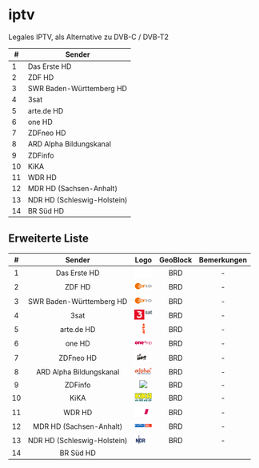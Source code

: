 # iptv
Legales IPTV, als Alternative zu DVB-C / DVB-T2


| # | Sender |
| --- | --- |
| 1 | Das Erste HD |
| 2 | ZDF HD |
| 3 | SWR Baden-Württemberg HD |
| 4 | 3sat |
| 5 | arte.de HD|
| 6 | one HD |
| 7 | ZDFneo HD |
| 8 | ARD Alpha Bildungskanal |
| 9 | ZDFinfo |
|10 | KiKA |
|11 | WDR HD |
|12 | MDR HD (Sachsen-Anhalt)|
|13 | NDR HD (Schleswig-Holstein)|
|14 | BR Süd HD|

<h2>Erweiterte Liste</h2>

| #   | Sender           | Logo  | GeoBlock | Bemerkungen |
|:---:|:----------------:|:-----:|:----:|:------:|
| 1   | Das Erste HD     | <img height="20" src="https://raw.githubusercontent.com/embreq/iptv/main/logos/tv/de/daserstehd.png"/> | BRD| - |
| 2   | ZDF HD     | <img height="20" src="https://raw.githubusercontent.com/embreq/iptv/main/logos/tv/de/zdfhd.png"/> | BRD| - |
| 3   | SWR Baden-Württemberg HD | <img height="20" src="https://raw.githubusercontent.com/embreq/iptv/main/logos/tv/de/zdfhd.png"/> | BRD| - |
| 4   | 3sat | <img height="20" src="https://raw.githubusercontent.com/embreq/iptv/main/logos/tv/de/3sat.png"/> | BRD| - |
| 5   | arte.de HD| <img height="20" src="https://raw.githubusercontent.com/embreq/iptv/main/logos/tv/de/artehd.png"/> | BRD| - |
| 6   | one HD | <img height="20" src="https://raw.githubusercontent.com/embreq/iptv/main/logos/tv/de/onehd.png"/> | BRD| - |
| 7   | ZDFneo HD | <img height="20" src="https://raw.githubusercontent.com/embreq/iptv/main/logos/tv/de/zdfneohd.png"/> | BRD| - |
| 8   | ARD Alpha Bildungskanal | <img height="20" src="https://raw.githubusercontent.com/embreq/iptv/main/logos/tv/de/ardalpha.png"/> | BRD| - |
| 9   | ZDFinfo | <img height="20" src="https://raw.githubusercontent.com/embreq/iptv/main/logos/tv/de/zdfinfo.png"/> | BRD| - |
|10   | KiKA | <img height="20" src="https://raw.githubusercontent.com/embreq/iptv/main/logos/tv/de/kika.png"/> | BRD| - |
|11   | WDR HD | <img height="20" src="https://raw.githubusercontent.com/embreq/iptv/main/logos/tv/de/wdrhd.png"/> | BRD| - |
|12   | MDR HD (Sachsen-Anhalt)| <img height="20" src="https://raw.githubusercontent.com/embreq/iptv/main/logos/tv/de/mdrhd.png"/> | BRD| - |
|13   | NDR HD (Schleswig-Holstein)| <img height="20" src="https://raw.githubusercontent.com/embreq/iptv/main/logos/tv/de/ndrhd.png"/> | BRD| - |
|14   | BR Süd HD|